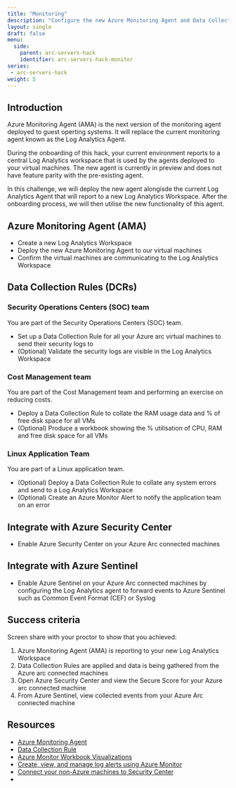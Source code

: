 ```yaml
---
title: "Monitoring"
description: "Configure the new Azure Monitoring Agent and Data Collection Rules. Optionally integrate with Azure Security Center and Azure Sentinel."
layout: single
draft: false
menu:
  side:
    parent: arc-servers-hack
    identifier: arc-servers-hack-monitor
series:
 - arc-servers-hack
weight: 5
---
```


## Introduction

Azure Monitoring Agent (AMA) is the next version of the monitoring agent deployed to guest operting systems. It will replace the current monitoring agent known as the Log Analytics Agent.

During the onboarding of this hack, your current environment reports to a central Log Analytics workspace that is used by the agents deployed to your virtual machines. The new agent is currently in preview and does not have feature parity with the pre-existing agent.

In this challenge, we will deploy the new agent alongisde the current Log Analytics Agent that will report to a new Log Analytics Workspace. After the onboarding process, we will then utilise the new functionality of this agent.

## Azure Monitoring Agent (AMA)

* Create a new Log Analytics Workspace
* Deploy the new Azure Monitoring Agent to our virtual machines
* Confirm the virtual machines are communicating to the Log Analytics Workspace

## Data Collection Rules (DCRs)

### Security Operations Centers (SOC) team
You are part of the Security Operations Centers (SOC) team.

* Set up a Data Collection Rule for all your Azure arc virtual machines to send their security logs to
* (Optional) Validate the security logs are visible in the Log Analytics Workspace

### Cost Management team

You are part of the Cost Management team and performing an exercise on reducing costs.

* Deploy a Data Collection Rule to collate the RAM usage data and % of free disk space for all VMs
* (Optional) Produce a workbook showing the % utilisation of CPU, RAM and free disk space for all VMs

### Linux Application Team

You are part of a Linux application team.

* (Optional) Deploy a Data Collection Rule to collate any system errors and send to a Log Analytics Workspace
* (Optional) Create an Azure Monitor Alert to notify the application team on an error

## Integrate with Azure Security Center

* Enable Azure Security Center on your Azure Arc connected machines

## Integrate with Azure Sentinel

* Enable Azure Sentinel on your Azure Arc connected machines by configuring the Log Analytics agent to forward events to Azure Sentinel such as Common Event Format (CEF) or Syslog

## Success criteria

Screen share with your proctor to show that you achieved:

1. Azure Monitoring Agent (AMA) is reporting to your new Log Analytics Workspace
1. Data Collection Rules are applied and data is being gathered from the Azure arc connected machines
1. Open Azure Security Center and view the Secure Score for your Azure arc connected machine
1. From Azure Sentinel, view collected events from your Azure Arc connected machine

## Resources

* [Azure Monitoring Agent](https://docs.microsoft.com/en-us/azure/azure-monitor/agents/azure-monitor-agent-overview)
* [Data Collection Rule](https://docs.microsoft.com/en-us/azure/azure-monitor/agents/data-collection-rule-overview)
* [Azure Monitor Workbook Visualizations](https://docs.microsoft.com/en-us/azure/azure-monitor/visualize/workbooks-chart-visualizations)
* [Create, view, and manage log alerts using Azure Monitor](https://docs.microsoft.com/en-us/azure/azure-monitor/alerts/alerts-log)
* [Connect your non-Azure machines to Security Center](https://docs.microsoft.com/en-us/azure/security-center/quickstart-onboard-machines)
*
